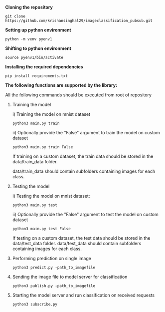 **Cloning the repository**	

`git clone https://github.com/krishansinghal29/imageclassification_pubsub.git`

**Setting up python environment**

`python -m venv pyenv1`

**Shifting to python environment** 

`source pyenv1/bin/activate`

**Installing the required dependencies** 

`pip install requirements.txt`

**The following functions are supported by the library:**

All the following commands should be executed from root of repository

1. Training the model
   
   i) Training the model on mnist dataset
   
   `python3 main.py train`
   
   ii) Optionally provide the "False" argument to train the model on custom dataset
   
   `python3 main.py train False`
   
   If training on a custom dataset, the train data should be stored in the data/train_data folder.
   
   data/train_data should contain subfolders containing images for each class.
2. Testing the model
   
   i) Testing the model on mnist dataset:
   
   `python3 main.py test`
   
   ii) Optionally provide the "False" argument to test the model on custom dataset
   
   `python3 main.py test False`
   
   If testing on a custom dataset, the test data should be stored in the data/test_data folder.
   data/test_data should contain subfolders containing images for each class.
3. Performing prediction on single image
   
   `python3 predict.py -path_to_imagefile`
4. Sending the image file to model server for classification
   
   `python3 publish.py -path_to_imagefile`
5. Starting the model server and run classification on received requests
   
   `python3 subscribe.py`
